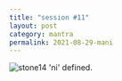 ```yaml
---
title: "session #11"
layout: post
category: mantra
permalink: 2021-08-29-mani
---
```


![stone14](/assets/images/mani/mani10/stone14.jpg)
'ni' defined.
